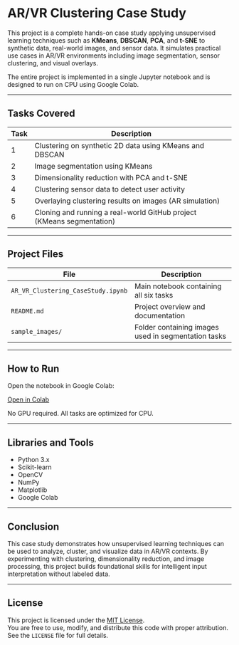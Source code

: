 # AR/VR Clustering Case Study

This project is a complete hands-on case study applying unsupervised learning techniques such as **KMeans**, **DBSCAN**, **PCA**, and **t-SNE** to synthetic data, real-world images, and sensor data. It simulates practical use cases in AR/VR environments including image segmentation, sensor clustering, and visual overlays.

The entire project is implemented in a single Jupyter notebook and is designed to run on CPU using Google Colab.

---

## Tasks Covered

| Task | Description |
|------|-------------|
| 1 | Clustering on synthetic 2D data using KMeans and DBSCAN |
| 2 | Image segmentation using KMeans |
| 3 | Dimensionality reduction with PCA and t-SNE |
| 4 | Clustering sensor data to detect user activity |
| 5 | Overlaying clustering results on images (AR simulation) |
| 6 | Cloning and running a real-world GitHub project (KMeans segmentation) |

---

## Project Files

| File | Description |
|------|-------------|
| `AR_VR_Clustering_CaseStudy.ipynb` | Main notebook containing all six tasks |
| `README.md` | Project overview and documentation |
| `sample_images/` | Folder containing images used in segmentation tasks |

---

## How to Run

Open the notebook in Google Colab:

[Open in Colab](https://colab.research.google.com/github/YOUR_USERNAME/AR-VR-Clustering-CaseStudy/blob/main/AR_VR_Clustering_CaseStudy.ipynb)

No GPU required. All tasks are optimized for CPU.

---

## Libraries and Tools

- Python 3.x
- Scikit-learn
- OpenCV
- NumPy
- Matplotlib
- Google Colab

---

## Conclusion

This case study demonstrates how unsupervised learning techniques can be used to analyze, cluster, and visualize data in AR/VR contexts. By experimenting with clustering, dimensionality reduction, and image processing, this project builds foundational skills for intelligent input interpretation without labeled data.

---

## License

This project is licensed under the [MIT License](LICENSE).  
You are free to use, modify, and distribute this code with proper attribution.  
See the `LICENSE` file for full details.

